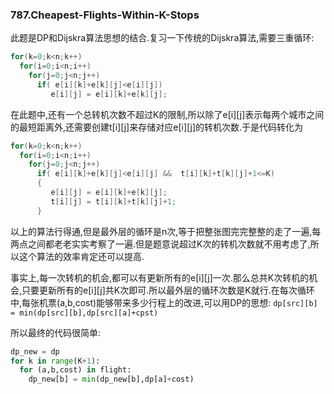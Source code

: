 ### 787.Cheapest-Flights-Within-K-Stops

此题是DP和Dijskra算法思想的结合.复习一下传统的Dijskra算法,需要三重循环:
```cpp
for(k=0;k<n;k++)
  for(i=0;i<n;i++)
    for(j=0;j<n;j++)
      if( e[i][k]+e[k][j]<e[i][j])
         e[i][j] = e[i][k]+e[k][j];
```
在此题中,还有一个总转机次数不超过K的限制,所以除了e[i][j]表示每两个城市之间的最短距离外,还需要创建t[i][j]来存储对应e[i][j]的转机次数.于是代码转化为
```cpp
for(k=0;k<n;k++)
  for(i=0;i<n;i++)
    for(j=0;j<n;j++)
      if( e[i][k]+e[k][j]<e[i][j] &&  t[i][k]+t[k][j]+1<=K)
      {
         e[i][j] = e[i][k]+e[k][j];
         t[i][j] = t[i][k]+t[k][j]+1;
      }
```
以上的算法行得通,但是最外层的循环是n次,等于把整张图完完整整的走了一遍,每两点之间都老老实实考察了一遍.但是题意说超过K次的转机次数就不用考虑了,所以这个算法的效率肯定还可以提高.

事实上,每一次转机的机会,都可以有更新所有的e[i][j]一次.那么总共K次转机的机会,只要更新所有的e[i][j]共K次即可.所以最外层的循环次数是K就行.在每次循环中,每张机票(a,b,cost)能够带来多少行程上的改进,可以用DP的思想: ```dp[src][b] = min(dp[src][b],dp[src][a]+cpst)```

所以最终的代码很简单:
```py
dp_new = dp
for k in range(K+1):
  for (a,b,cost) in flight:
    dp_new[b] = min(dp_new[b],dp[a]+cost)
```
